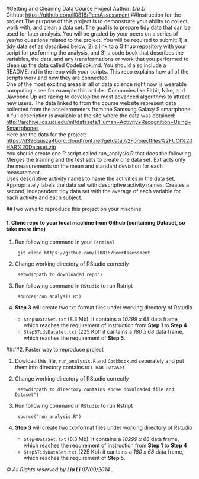 #Getting and Cleaning Data Course Project
Author: ***Liu Li***   
Github: <https://github.com/ll0816/PeerAssessment>
##Instruction for the project
The purpose of this project is to demonstrate your ability to collect, work with, and clean a data set. The goal is to prepare tidy data that can be used for later analysis. You will be graded by your peers on a series of yes/no questions related to the project. You will be required to submit: 1) a tidy data set as described below, 2) a link to a Github repository with your script for performing the analysis, and 3) a code book that describes the variables, the data, and any transformations or work that you performed to clean up the data called CodeBook.md. You should also include a README.md in the repo with your scripts. This repo explains how all of the scripts work and how they are connected.  
One of the most exciting areas in all of data science right now is wearable computing - see for example this article . Companies like Fitbit, Nike, and Jawbone Up are racing to develop the most advanced algorithms to attract new users. The data linked to from the course website represent data collected from the accelerometers from the Samsung Galaxy S smartphone. A full description is available at the site where the data was obtained:
<http://archive.ics.uci.edu/ml/datasets/Human+Activity+Recognition+Using+Smartphones>  
Here are the data for the project:
<https://d396qusza40orc.cloudfront.net/getdata%2Fprojectfiles%2FUCI%20HAR%20Dataset.zip>  
You should create one R script called run_analysis.R that does the following.
Merges the training and the test sets to create one data set.
Extracts only the measurements on the mean and standard deviation for each measurement.  
Uses descriptive activity names to name the activities in the data set.
Appropriately labels the data set with descriptive activity names.
Creates a second, independent tidy data set with the average of each variable for each activity and each subject.

##Two ways to reproduce this project on your machine.

#### 1. Clone repo to your local machine from Github (containing Dataset, so take more time)   
1. Run following command in your `Terminal`
		
		git clone https://github.com/ll0816/PeerAssessment
2. Change working directory of RStudio correctly  
      
		setwd("path to downloaded repo")
3. Run following command in `RStudio` to run Rstript
		
		source("run_analysis.R")
4. **Step 3** will create two txt-format files under working directory of Rstudio
    * `Step4DataSet.txt` (8.3 Mb): it contains a *10299 x 68* data frame, which reaches the requirement of instruction from **Step 1** to **Step 4**
    * `Step5TidyDataSet.txt` (225 Kb): it cantains a *180 x 68* data frame,  which reaches the requirement of **Step 5**.

####2. Faster way to reproduce project

1. Dowload this file, `run_analysis.R` and `Cookbook.md` seperately and put them into directory contains `UCI HAR DataSet`
2. Change working directory of RStudio correctly
    		
    	setwd("path to directory contains above downloaded file and Dataset")
3. Run following command in `RStudio` to run Rstript
		
		source("run_analysis.R")
4. **Step 3** will create two txt-format files under working directory of Rstudio
    * `Step4DataSet.txt` (8.3 Mb): it contains a *10299 x 68* data frame, which reaches the requirement of instruction from **Step 1** to **Step 4**
    * `Step5TidyDataSet.txt` (225 Kb): it cantains a *180 x 68* data frame,  which reaches the requirement of **Step 5**.
  
  
*© All Rights reserved by **Liu Li** 07/09/2014 .*
